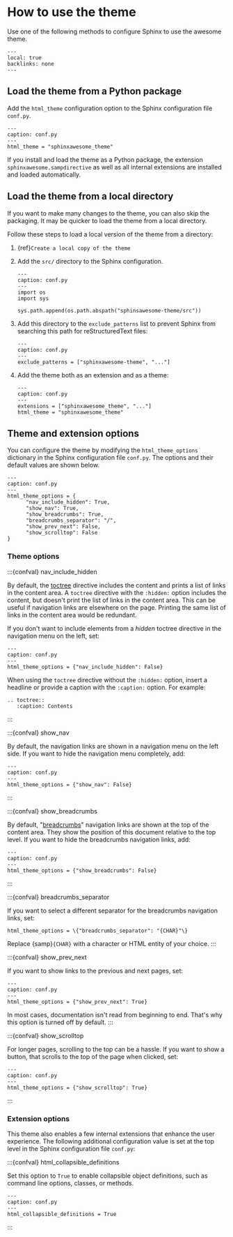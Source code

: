# How to use the theme

Use one of the following methods to configure Sphinx to use the awesome theme.

```{contents} On this page
---
local: true
backlinks: none
---
```

## Load the theme from a Python package

Add the `html_theme` configuration option to the Sphinx configuration file `conf.py`.

```{code-block} python
---
caption: conf.py
---
html_theme = "sphinxawesome_theme"
```

If you install and load the theme as a Python package, the extension
`sphinxawesome.sampdirective` as well as all internal extensions are installed and
loaded automatically.

## Load the theme from a local directory

If you want to make many changes to the theme, you can also skip the packaging.
It may be quicker to load the theme from a local directory.

Follow these steps to load a local version of the theme from a directory:

1. {ref}`Create a local copy of the theme`

1. Add the `src/` directory to the Sphinx configuration.

   ```{code-block} python
   ---
   caption: conf.py
   ---
   import os
   import sys

   sys.path.append(os.path.abspath("sphinsawesome-theme/src"))
   ```

1. Add this directory to the `exclude_patterns` list to prevent Sphinx from searching
   this path for reStructuredText files:

   ```{code-block} python
   ---
   caption: conf.py
   ---
   exclude_patterns = ["sphinxawesome-theme", "..."]
   ```

1. Add the theme both as an extension and as a theme:

   ```{code-block} python
   ---
   caption: conf.py
   ---
   extensions = ["sphinxawesome_theme", "..."]
   html_theme = "sphinxawesome_theme"
   ```

## Theme and extension options

You can configure the theme by modifying the `html_theme_options` dictionary in the
Sphinx configuration file `conf.py`. The options and their default values are shown
below.

```{code-block} python
---
caption: conf.py
---
html_theme_options = {
      "nav_include_hidden": True,
      "show_nav": True,
      "show_breadcrumbs": True,
      "breadcrumbs_separator": "/",
      "show_prev_next": False,
      "show_scrolltop": False
}
```

### Theme options

:::{confval} nav_include_hidden

By default, the
[toctree](https://www.sphinx-doc.org/en/master/usage/restructuredtext/directives.html#directive-toctree)
directive includes the content and prints a list of links in the content
area. A `toctree` directive with the `:hidden:` option
includes the content, but doesn't print the list of links in the content area. This can
be useful if navigation links are elsewhere on the page. Printing the same list of
links in the content area would be redundant.

If you don't want to include elements from a _hidden_ toctree directive in the
navigation menu on the left, set:

```{code-block} python
---
caption: conf.py
---
html_theme_options = {"nav_include_hidden": False}
```

When using the `toctree` directive without the `:hidden:` option, insert a headline or
provide a caption with the `:caption:` option. For example:

```{code-block} rst
.. toctree::
   :caption: Contents
```
:::

:::{confval} show_nav

By default, the navigation links are shown in a navigation menu on the left side. If you
want to hide the navigation menu completely, add:

```{code-block} python
---
caption: conf.py
---
html_theme_options = {"show_nav": False}
```
:::

:::{confval} show_breadcrumbs

By default, "[breadcrumbs](https://en.wikipedia.org/wiki/Breadcrumb_navigation)"
navigation links are shown at the top of the content area. They show the position of this
document relative to the top level. If you want to hide the breadcrumbs navigation
links, add:

```{code-block} python
---
caption: conf.py
---
html_theme_options = {"show_breadcrumbs": False}
```
:::

:::{confval} breadcrumbs_separator

If you want to select a different separator for the breadcrumbs navigation links,
set:

```{samp}
html_theme_options = \{"breadcrumbs_separator": "{CHAR}"\}
```
Replace {samp}`{CHAR}` with a character or HTML entity of your choice.
:::

:::{confval} show_prev_next

If you want to show links to the previous and next pages, set:

```{code-block} python
---
caption: conf.py
---
html_theme_options = {"show_prev_next": True}
```

In most cases, documentation isn't read from beginning to end. That's why this option is
turned off by default.
:::

<!-- vale Awesome.SpellCheck = NO -->
:::{confval} show_scrolltop
<!-- vale Awesome.SpellCheck = YES -->

For longer pages, scrolling to the top can be a hassle. If you want to show a button,
that scrolls to the top of the page when clicked, set:

```{code-block} python
---
caption: conf.py
---
html_theme_options = {"show_scrolltop": True}
```
:::

### Extension options

This theme also enables a few internal extensions that enhance the user experience. The
following additional configuration value is set at the top level in the Sphinx
configuration file `conf.py`:

<!-- vale Awesome.SpellCheck = NO -->
:::{confval} html_collapsible_definitions
<!-- vale Awesome.SpellCheck = YES -->

Set this option to ``True`` to enable collapsible object definitions, such as command
line options, classes, or methods.

```{code-block} python
---
caption: conf.py
---
html_collapsible_definitions = True
```
:::
